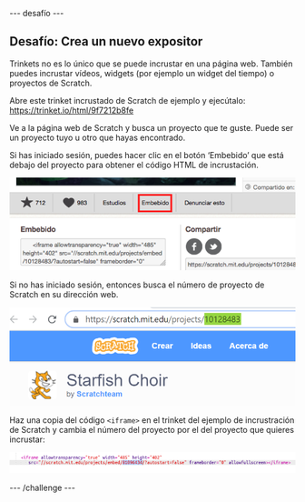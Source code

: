\--- desafío \---

## Desafío: Crea un nuevo expositor

Trinkets no es lo único que se puede incrustar en una página web. También puedes incrustar vídeos, widgets (por ejemplo un widget del tiempo) o proyectos de Scratch.

Abre este trinket incrustado de Scratch de ejemplo y ejecútalo: <https://trinket.io/html/9f7212b8fe>

Ve a la página web de Scratch y busca un proyecto que te guste. Puede ser un proyecto tuyo u otro que hayas encontrado.

Si has iniciado sesión, puedes hacer clic en el botón ‘Embebido’ que está debajo del proyecto para obtener el código HTML de incrustación.

![captura de pantalla](images/scratch-embed.png)

Si no has iniciado sesión, entonces busca el número de proyecto de Scratch en su dirección web.

![captura de pantalla](images/scratch-project-number.png)

Haz una copia del código `<iframe>` en el trinket del ejemplo de incrustración de Scratch y cambia el número del proyecto por el del proyecto que quieres incrustar:

![captura de pantalla](images/scratch-iframe.png)

\--- /challenge \---